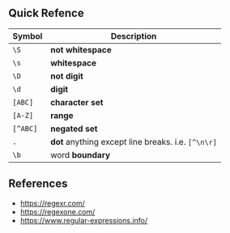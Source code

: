 ## Quick Refence

| Symbol   | Description                                         |
| -------- | --------------------------------------------------- |
| `\S`     | **not whitespace**                                  |
| `\s`     | **whitespace**                                      |
| `\D`     | **not digit**                                       |
| `\d`     | **digit**                                           |
| `[ABC]`  | **character set**                                   |
| `[A-Z]`  | **range**                                           |
| `[^ABC]` | **negated set**                                     |
| `.`      | **dot** anything except line breaks. i.e. `[^\n\r]` |
|  `\b`    | word **boundary**                                   |

## References

- https://regexr.com/
- https://regexone.com/
- https://www.regular-expressions.info/
